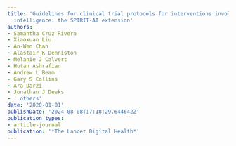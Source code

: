 ```yaml
---
title: 'Guidelines for clinical trial protocols for interventions involving artificial
  intelligence: the SPIRIT-AI extension'
authors:
- Samantha Cruz Rivera
- Xiaoxuan Liu
- An-Wen Chan
- Alastair K Denniston
- Melanie J Calvert
- Hutan Ashrafian
- Andrew L Beam
- Gary S Collins
- Ara Darzi
- Jonathan J Deeks
- ' others'
date: '2020-01-01'
publishDate: '2024-08-08T17:18:29.644642Z'
publication_types:
- article-journal
publication: '*The Lancet Digital Health*'
---
```

